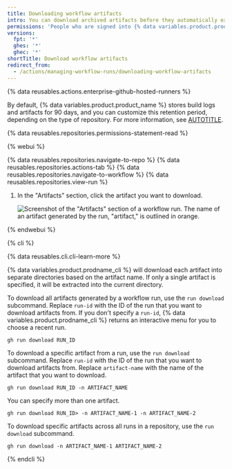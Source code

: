 ```yaml
---
title: Downloading workflow artifacts
intro: You can download archived artifacts before they automatically expire.
permissions: 'People who are signed into {% data variables.product.product_name %} and have read access to a repository can download workflow artifacts.'
versions:
  fpt: '*'
  ghes: '*'
  ghec: '*'
shortTitle: Download workflow artifacts
redirect_from:
  - /actions/managing-workflow-runs/downloading-workflow-artifacts
---
```


{% data reusables.actions.enterprise-github-hosted-runners %}

By default, {% data variables.product.product_name %} stores build logs and artifacts for 90 days, and you can customize this retention period, depending on the type of repository. For more information, see [AUTOTITLE](/repositories/managing-your-repositorys-settings-and-features/enabling-features-for-your-repository/managing-github-actions-settings-for-a-repository#configuring-the-retention-period-for-github-actions-artifacts-and-logs-in-your-repository).

{% data reusables.repositories.permissions-statement-read %}

{% webui %}

{% data reusables.repositories.navigate-to-repo %}
{% data reusables.repositories.actions-tab %}
{% data reusables.repositories.navigate-to-workflow %}
{% data reusables.repositories.view-run %}
1. In the "Artifacts" section, click the artifact you want to download.

    ![Screenshot of the "Artifacts" section of a workflow run. The name of an artifact generated by the run, "artifact," is outlined in orange.](/assets/images/help/repository/artifact-drop-down-updated.png)

{% endwebui %}

{% cli %}

{% data reusables.cli.cli-learn-more %}

{% data variables.product.prodname_cli %} will download each artifact into separate directories based on the artifact name. If only a single artifact is specified, it will be extracted into the current directory.

To download all artifacts generated by a workflow run, use the `run download` subcommand. Replace `run-id` with the ID of the run that you want to download artifacts from. If you don't specify a `run-id`, {% data variables.product.prodname_cli %} returns an interactive menu for you to choose a recent run.

```shell
gh run download RUN_ID
```

To download a specific artifact from a run, use the `run download` subcommand. Replace `run-id` with the ID of the run that you want to download artifacts from. Replace `artifact-name` with the name of the artifact that you want to download.

```shell
gh run download RUN_ID -n ARTIFACT_NAME
```

You can specify more than one artifact.

```shell
gh run download RUN_ID> -n ARTIFACT_NAME-1 -n ARTIFACT_NAME-2
```

To download specific artifacts across all runs in a repository, use the `run download` subcommand.

```shell
gh run download -n ARTIFACT_NAME-1 ARTIFACT_NAME-2
```

{% endcli %}
